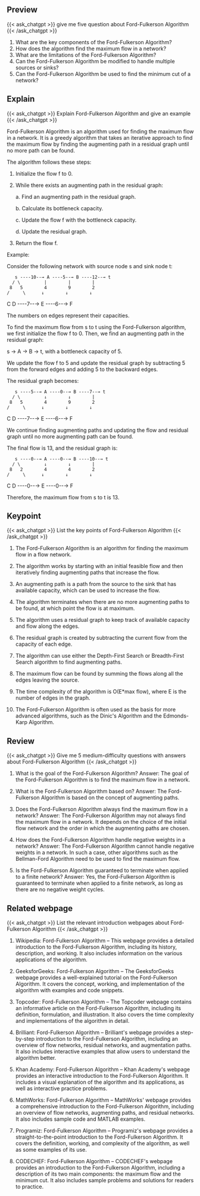 ## Preview
{{< ask_chatgpt >}}
give me five question about Ford-Fulkerson Algorithm
{{< /ask_chatgpt >}}



1. What are the key components of the Ford-Fulkerson Algorithm?
2. How does the algorithm find the maximum flow in a network?
3. What are the limitations of the Ford-Fulkerson Algorithm?
4. Can the Ford-Fulkerson Algorithm be modified to handle multiple sources or sinks?
5. Can the Ford-Fulkerson Algorithm be used to find the minimum cut of a network?   

## Explain
{{< ask_chatgpt >}}
Explain Ford-Fulkerson Algorithm and give an example
{{< /ask_chatgpt >}}



Ford-Fulkerson Algorithm is an algorithm used for finding the maximum flow in a network. It is a greedy algorithm that takes an iterative approach to find the maximum flow by finding the augmenting path in a residual graph until no more path can be found.

The algorithm follows these steps:

1. Initialize the flow f to 0.

2. While there exists an augmenting path in the residual graph:

   a. Find an augmenting path in the residual graph.

   b. Calculate its bottleneck capacity.

   c. Update the flow f with the bottleneck capacity.

   d. Update the residual graph.

3. Return the flow f.

Example:

Consider the following network with source node s and sink node t:

       s ----10--→ A ----5--→ B ----12--→ t
      / \         |        |        |
     8   5        4        9        2 
    /     \      ↓        ↓        ↓ 
   C       D ----7--→ E ----6--→ F
   
The numbers on edges represent their capacities. 

To find the maximum flow from s to t using the Ford-Fulkerson algorithm, we first initialize the flow f to 0. Then, we find an augmenting path in the residual graph:

s → A → B → t, with a bottleneck capacity of 5.

We update the flow f to 5 and update the residual graph by subtracting 5 from the forward edges and adding 5 to the backward edges.

The residual graph becomes:

       s ----5--→ A ----0--→ B ----7--→ t
      / \         ↓        ↓        |
     8   5        4        9        2 
    /     \      ↓        ↓        ↓ 
   C       D ----7--→ E ----6--→ F
   
We continue finding augmenting paths and updating the flow and residual graph until no more augmenting path can be found. 

The final flow is 13, and the residual graph is:

       s ----0--→ A ----0--→ B ----10--→ t
      / \         ↓        ↓        |
     8   2        4        4        2 
    /     \      ↓        ↓        ↓ 
   C       D ----0--→ E ----0--→ F

Therefore, the maximum flow from s to t is 13.   

## Keypoint
{{< ask_chatgpt >}}
List the key points of Ford-Fulkerson Algorithm
{{< /ask_chatgpt >}}



1. The Ford-Fulkerson Algorithm is an algorithm for finding the maximum flow in a flow network.

2. The algorithm works by starting with an initial feasible flow and then iteratively finding augmenting paths that increase the flow.

3. An augmenting path is a path from the source to the sink that has available capacity, which can be used to increase the flow.

4. The algorithm terminates when there are no more augmenting paths to be found, at which point the flow is at maximum.

5. The algorithm uses a residual graph to keep track of available capacity and flow along the edges.

6. The residual graph is created by subtracting the current flow from the capacity of each edge.

7. The algorithm can use either the Depth-First Search or Breadth-First Search algorithm to find augmenting paths.

8. The maximum flow can be found by summing the flows along all the edges leaving the source.

9. The time complexity of the algorithm is O(E*max flow), where E is the number of edges in the graph.

10. The Ford-Fulkerson Algorithm is often used as the basis for more advanced algorithms, such as the Dinic's Algorithm and the Edmonds-Karp Algorithm.   

## Review
{{< ask_chatgpt >}}
Give me 5 medium-difficulty questions with answers about Ford-Fulkerson Algorithm
{{< /ask_chatgpt >}}



1. What is the goal of the Ford-Fulkerson Algorithm?
Answer: The goal of the Ford-Fulkerson Algorithm is to find the maximum flow in a network.

2. What is the Ford-Fulkerson Algorithm based on?
Answer: The Ford-Fulkerson Algorithm is based on the concept of augmenting paths.

3. Does the Ford-Fulkerson Algorithm always find the maximum flow in a network?
Answer: The Ford-Fulkerson Algorithm may not always find the maximum flow in a network. It depends on the choice of the initial flow network and the order in which the augmenting paths are chosen.

4. How does the Ford-Fulkerson Algorithm handle negative weights in a network?
Answer: The Ford-Fulkerson Algorithm cannot handle negative weights in a network. In such a case, other algorithms such as the Bellman-Ford Algorithm need to be used to find the maximum flow.

5. Is the Ford-Fulkerson Algorithm guaranteed to terminate when applied to a finite network?
Answer: Yes, the Ford-Fulkerson Algorithm is guaranteed to terminate when applied to a finite network, as long as there are no negative weight cycles.   

## Related webpage
{{< ask_chatgpt >}}
List the relevant introduction webpages about Ford-Fulkerson Algorithm
{{< /ask_chatgpt >}}



1. Wikipedia: Ford-Fulkerson Algorithm – This webpage provides a detailed introduction to the Ford-Fulkerson Algorithm, including its history, description, and working. It also includes information on the various applications of the algorithm.

2. GeeksforGeeks: Ford-Fulkerson Algorithm – The GeeksforGeeks webpage provides a well-explained tutorial on the Ford-Fulkerson Algorithm. It covers the concept, working, and implementation of the algorithm with examples and code snippets.

3. Topcoder: Ford-Fulkerson Algorithm – The Topcoder webpage contains an informative article on the Ford-Fulkerson Algorithm, including its definition, formulation, and illustration. It also covers the time complexity and implementations of the algorithm in detail.

4. Brilliant: Ford-Fulkerson Algorithm – Brilliant's webpage provides a step-by-step introduction to the Ford-Fulkerson Algorithm, including an overview of flow networks, residual networks, and augmentation paths. It also includes interactive examples that allow users to understand the algorithm better.

5. Khan Academy: Ford-Fulkerson Algorithm – Khan Academy's webpage provides an interactive introduction to the Ford-Fulkerson Algorithm. It includes a visual explanation of the algorithm and its applications, as well as interactive practice problems.

6. MathWorks: Ford-Fulkerson Algorithm – MathWorks' webpage provides a comprehensive introduction to the Ford-Fulkerson Algorithm, including an overview of flow networks, augmenting paths, and residual networks. It also includes sample code and MATLAB examples.

7. Programiz: Ford-Fulkerson Algorithm – Programiz's webpage provides a straight-to-the-point introduction to the Ford-Fulkerson Algorithm. It covers the definition, working, and complexity of the algorithm, as well as some examples of its use.

8. CODECHEF: Ford-Fulkerson Algorithm – CODECHEF's webpage provides an introduction to the Ford-Fulkerson Algorithm, including a description of its two main components: the maximum flow and the minimum cut. It also includes sample problems and solutions for readers to practice.   

